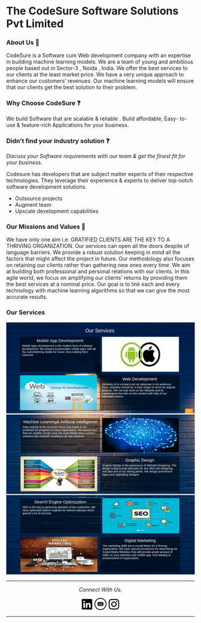# The CodeSure Software Solutions Pvt Limited 

### About Us :book:
CodeSure is a Software cum Web development company with an expertise in building machine learning models. We are a team of young and ambitious people based out in Sector-3 , Noida , India. We offer the best services to our clients at the least market price. We have a very unique approach to enhance our customers’ revenues. Our machine learning models will ensure that our clients get the best solution to their problem.

### Why Choose CodeSure :question:
We build Software that are scalable & reliable .
Build affordable, Easy- to-use & feature-rich Applications for your business.

### Didn’t find your industry solution :question:
*Discuss your Software requirements with our team & get the finest fit for your business.*

Codesure has developers that are subject matter experts of their respective technologies. They leverage their experience & experts to deliver top-notch software development solutions.

* Outsource projects
* Augment team
* Upscale development capabilities

### Our Missions and Values :dart:
We have only one aim i.e. GRATIFIED CLIENTS ARE THE KEY TO A THRIVING ORGANIZATION. Our services can open all the doors despite of language barriers. We provide a robust solution keeping in mind all the factors that might affect the project in future. Our methodology also focuses on retaining our clients rather than gathering new ones every time. We aim at building both professional and personal relations with our clients.
In this agile world, we focus on amplifying our clients’ returns by providing them the best services at a nominal price. Our goal is to link each and every technology with machine learning algorithms so that we can give the most accurate results.

### Our Services 

![Services](./readme_resources/OurServices1.png)
![Services](./readme_resources/OurServices2.png)
![Services](./readme_resources/OurServices3.png)


<hr>
<p align="center">
  <i>Connect With Us.</i>

  <p align="center">
    <a href="" alt="Linkedin"><img src="./readme_resources/linkedin.png"></a>
    <a href="mailto:codesuresoftware2015@gmail.com" alt="Contact me"><img src="./readme_resources/mail.png"></a>
    <a href="https://www.instagram.com/codesuresoftwares/" alt="Instagram"><img src="./readme_resources/instagram.png"></a>
  </p>
</p>

<hr>